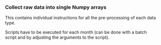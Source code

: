 ### Collect raw data into single Numpy arrays

This contains individual instructions for all the pre-processing of each data type.

Scripts have to be executed for each month (can be done with a batch script and by adjusting the arguments to the script).
